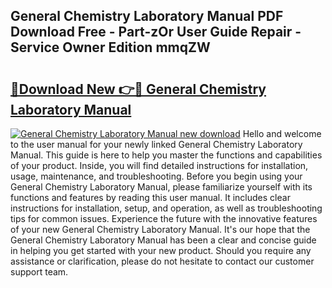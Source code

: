 ## General Chemistry Laboratory Manual PDF Download Free - Part-zOr User Guide Repair - Service Owner Edition mmqZW

# <h2><a href="http://bc42600.oget.top/?id=General+Chemistry+Laboratory+Manual">🔗Download New 👉🔴 General Chemistry Laboratory Manual</a></h2>

[![General Chemistry Laboratory Manual new download](https://i.imgur.com/5g1atiW.png)](http://bc42600.oget.top/?id=General+Chemistry+Laboratory+Manual)
Hello and welcome to the user manual for your newly linked General Chemistry Laboratory Manual. This guide is here to help you master the functions and capabilities of your product. Inside, you will find detailed instructions for installation, usage, maintenance, and troubleshooting. Before you begin using your General Chemistry Laboratory Manual, please familiarize yourself with its functions and features by reading this user manual. It includes clear instructions for installation, setup, and operation, as well as troubleshooting tips for common issues. Experience the future with the innovative features of your new General Chemistry Laboratory Manual. It's our hope that the General Chemistry Laboratory Manual has been a clear and concise guide in helping you get started with your new product. Should you require any assistance or clarification, please do not hesitate to contact our customer support team.
